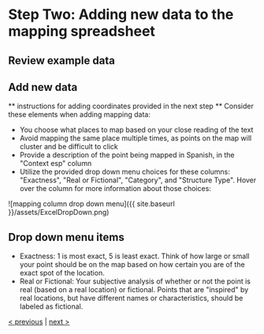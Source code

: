 # Step Two: Adding new data to the mapping spreadsheet

## Review example data

## Add new data
** instructions for adding coordinates provided in the next step **
Consider these elements when adding mapping data:
* You choose what places to map based on your close reading of the text
* Avoid mapping the same place multiple times, as points on the map will cluster and be difficult to click
* Provide a description of the point being mapped in Spanish, in the "Context esp" column
* Utilize the provided drop down menu choices for these columns: "Exactness", "Real or Fictional", "Category", and "Structure Type". Hover over the column for more information about those choices:

![mapping column drop down menu]({{ site.baseurl }}/assets/ExcelDropDown.png)

## Drop down menu items ##
* Exactness: 1 is most exact, 5 is least exact. Think of how large or small your point should be on the map based on how certain you are of the exact spot of the location.
* Real or Fictional: Your subjective analysis of whether or not the point is real (based on a real location) or fictional.  Points that are "inspired" by real locations, but have different names or characteristics, should be labeled as fictional.

[< previous](01-spreadsheet.md) | [next >](03-add-coordinates.md)
